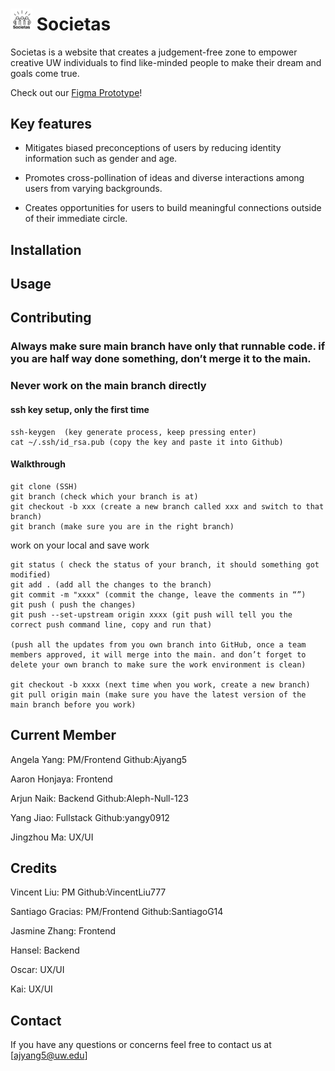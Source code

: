 # <img src="./client/src/assets/logo.png" width="35" alt="societas logo"> Societas

Societas is a website that creates a judgement-free zone to empower creative UW individuals to find like-minded people to make their dream and goals come true.

Check out our [Figma Prototype](https://www.figma.com/file/6yX5dizljeuc0oP9LdDIOM/WINFO-Hackathon-Societas?node-id=0%3A1&t=Tcgv1oujrbZSiSCV-1)!

## Key features

- Mitigates biased preconceptions of users by reducing identity information such as gender and age.

- Promotes cross-pollination of ideas and diverse interactions among users from varying backgrounds.

- Creates opportunities for users to build meaningful connections outside of their immediate circle.

## Installation

## Usage

## Contributing

### Always make sure main branch have only that runnable code. if you are half way done something, don’t merge it to the main.

### Never work on the main branch directly

#### ssh key setup, only the first time

```
ssh-keygen  (key generate process, keep pressing enter)
cat ~/.ssh/id_rsa.pub (copy the key and paste it into Github)
```

#### Walkthrough

```
git clone (SSH)
git branch (check which your branch is at)
git checkout -b xxx (create a new branch called xxx and switch to that branch)
git branch (make sure you are in the right branch)
```

work on your local and save work

```
git status ( check the status of your branch, it should something got modified)
git add . (add all the changes to the branch)
git commit -m "xxxx" (commit the change, leave the comments in “”)
git push ( push the changes)
git push --set-upstream origin xxxx (git push will tell you the correct push command line, copy and run that)

(push all the updates from you own branch into GitHub, once a team members approved, it will merge into the main. and don’t forget to delete your own branch to make sure the work environment is clean)

git checkout -b xxxx (next time when you work, create a new branch)
git pull origin main (make sure you have the latest version of the main branch before you work)
```

## Current Member

Angela Yang: PM/Frontend Github:Ajyang5

Aaron Honjaya: Frontend

Arjun Naik: Backend Github:Aleph-Null-123

Yang Jiao: Fullstack Github:yangy0912

Jingzhou Ma: UX/UI


## Credits

Vincent Liu: PM Github:VincentLiu777

Santiago Gracias: PM/Frontend Github:SantiagoG14

Jasmine Zhang: Frontend

Hansel: Backend

Oscar: UX/UI

Kai: UX/UI

## Contact

If you have any questions or concerns feel free to contact us at [ajyang5@uw.edu]
